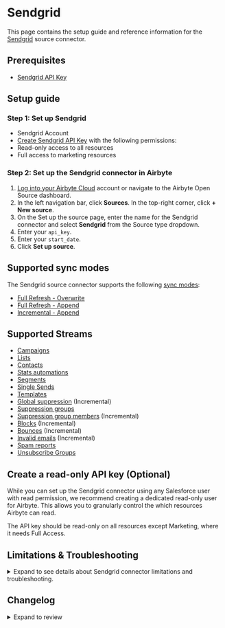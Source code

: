 # Sendgrid

<HideInUI>

This page contains the setup guide and reference information for the [Sendgrid](https://sendgrid.com/) source connector.

</HideInUI>

## Prerequisites

- [Sendgrid API Key](https://docs.sendgrid.com/ui/account-and-settings/api-keys#creating-an-api-key)

## Setup guide

### Step 1: Set up Sendgrid

- Sendgrid Account
- [Create Sendgrid API Key](https://docs.sendgrid.com/ui/account-and-settings/api-keys#creating-an-api-key) with the following permissions:
- Read-only access to all resources
- Full access to marketing resources

### Step 2: Set up the Sendgrid connector in Airbyte

1. [Log into your Airbyte Cloud](https://cloud.airbyte.com/workspaces) account or navigate to the Airbyte Open Source dashboard.
2. In the left navigation bar, click **Sources**. In the top-right corner, click **+ New source**.
3. On the Set up the source page, enter the name for the Sendgrid connector and select **Sendgrid** from the Source type dropdown.
4. Enter your `api_key`.
5. Enter your `start_date`.
6. Click **Set up source**.

<HideInUI>

## Supported sync modes

The Sendgrid source connector supports the following [sync modes](https://docs.airbyte.com/cloud/core-concepts#connection-sync-modes):

- [Full Refresh - Overwrite](https://docs.airbyte.com/understanding-airbyte/connections/full-refresh-overwrite/)
- [Full Refresh - Append](https://docs.airbyte.com/understanding-airbyte/connections/full-refresh-append)
- [Incremental - Append](https://docs.airbyte.com/understanding-airbyte/connections/incremental-append)

## Supported Streams

- [Campaigns](https://docs.sendgrid.com/api-reference/campaigns-api/retrieve-all-campaigns)
- [Lists](https://docs.sendgrid.com/api-reference/lists/get-all-lists)
- [Contacts](https://docs.sendgrid.com/api-reference/contacts/export-contacts)
- [Stats automations](https://docs.sendgrid.com/api-reference/marketing-campaign-stats/get-all-automation-stats)
- [Segments](https://docs.sendgrid.com/api-reference/segmenting-contacts/get-list-of-segments)
- [Single Sends](https://docs.sendgrid.com/api-reference/marketing-campaign-stats/get-all-single-sends-stats)
- [Templates](https://docs.sendgrid.com/api-reference/transactional-templates/retrieve-paged-transactional-templates)
- [Global suppression](https://docs.sendgrid.com/api-reference/suppressions-global-suppressions/retrieve-all-global-suppressions) \(Incremental\)
- [Suppression groups](https://docs.sendgrid.com/api-reference/suppressions-unsubscribe-groups/retrieve-all-suppression-groups-associated-with-the-user)
- [Suppression group members](https://docs.sendgrid.com/api-reference/suppressions-suppressions/retrieve-all-suppressions) \(Incremental\)
- [Blocks](https://docs.sendgrid.com/api-reference/blocks-api/retrieve-all-blocks) \(Incremental\)
- [Bounces](https://docs.sendgrid.com/api-reference/bounces-api/retrieve-all-bounces) \(Incremental\)
- [Invalid emails](https://docs.sendgrid.com/api-reference/invalid-e-mails-api/retrieve-all-invalid-emails) \(Incremental\)
- [Spam reports](https://docs.sendgrid.com/api-reference/spam-reports-api/retrieve-all-spam-reports)
- [Unsubscribe Groups](https://docs.sendgrid.com/api-reference/suppressions-unsubscribe-groups/retrieve-all-suppression-groups-associated-with-the-user)

## Create a read-only API key (Optional)

While you can set up the Sendgrid connector using any Salesforce user with read permission, we recommend creating a dedicated read-only user for Airbyte. This allows you to granularly control the which resources Airbyte can read.

The API key should be read-only on all resources except Marketing, where it needs Full Access.

## Limitations & Troubleshooting

<details>
<summary>
Expand to see details about Sendgrid connector limitations and troubleshooting.
</summary>

### Connector limitations

#### Rate limiting

The connector is restricted by normal Sendgrid [requests limitation](https://docs.sendgrid.com/api-reference/how-to-use-the-sendgrid-v3-api/rate-limits).

### Troubleshooting

- **Legacy marketing campaigns are not supported by this source connector**. Sendgrid provides two different kinds of marketing campaigns, "legacy marketing campaigns" and "new marketing campaigns". If you are seeing a `403 FORBIDDEN error message for https://api.sendgrid.com/v3/marketing/campaigns`, it might be because your SendGrid account uses legacy marketing campaigns.
- Check out common troubleshooting issues for the Sendgrid source connector on our [Airbyte Forum](https://github.com/airbytehq/airbyte/discussions).

</details>

## Changelog

<details>
  <summary>Expand to review</summary>

| Version | Date       | Pull Request                                             | Subject                                                                                                                                                                                                                                           |
| :------ | :--------- | :------------------------------------------------------- | :------------------------------------------------------------------------------------------------------------------------------------------------------------------------------------------------------------------------------------------------ |
| 1.0.15 | 2024-08-17 | [44233](https://github.com/airbytehq/airbyte/pull/44233) | Update dependencies |
| 1.0.14 | 2024-08-12 | [43751](https://github.com/airbytehq/airbyte/pull/43751) | Update dependencies |
| 1.0.13 | 2024-08-10 | [43635](https://github.com/airbytehq/airbyte/pull/43635) | Update dependencies |
| 1.0.12 | 2024-08-03 | [43269](https://github.com/airbytehq/airbyte/pull/43269) | Update dependencies |
| 1.0.11 | 2024-07-27 | [42729](https://github.com/airbytehq/airbyte/pull/42729) | Update dependencies |
| 1.0.10 | 2024-07-20 | [42310](https://github.com/airbytehq/airbyte/pull/42310) | Update dependencies |
| 1.0.9 | 2024-07-13 | [41753](https://github.com/airbytehq/airbyte/pull/41753) | Update dependencies |
| 1.0.8 | 2024-07-10 | [41531](https://github.com/airbytehq/airbyte/pull/41531) | Update dependencies |
| 1.0.7 | 2024-07-09 | [41137](https://github.com/airbytehq/airbyte/pull/41137) | Update dependencies |
| 1.0.6 | 2024-07-06 | [40898](https://github.com/airbytehq/airbyte/pull/40898) | Update dependencies |
| 1.0.5 | 2024-06-25 | [40356](https://github.com/airbytehq/airbyte/pull/40356) | Update dependencies |
| 1.0.4 | 2024-06-22 | [40155](https://github.com/airbytehq/airbyte/pull/40155) | Update dependencies |
| 1.0.3 | 2024-06-06 | [39197](https://github.com/airbytehq/airbyte/pull/39197) | [autopull] Upgrade base image to v1.2.2 |
| 1.0.2 | 2024-05-21 | [38478](https://github.com/airbytehq/airbyte/pull/38478) | Update deprecated authenticator package |
| 1.0.1 | 2024-05-20 | [38264](https://github.com/airbytehq/airbyte/pull/38264) | Replace AirbyteLogger with logging.Logger |
| 1.0.0 | 2024-04-15 | [35776](https://github.com/airbytehq/airbyte/pull/35776) | Migration to low-code CDK. Breaking change that updates configuration keys, removes unsubscribe_groups stream, renames a stream to singlesend_stats, and adds the singlesends stream. |
| 0.5.0 | 2024-03-26 | [36455](https://github.com/airbytehq/airbyte/pull/36455) | Unpin CDK version, add record counts to state messages |
| 0.4.3   | 2024-02-21 | [35181](https://github.com/airbytehq/airbyte/pull/35343) | Handle uncompressed contacts downloads.                                                                                                                                                                                                           |
| 0.4.2   | 2024-02-12 | [35181](https://github.com/airbytehq/airbyte/pull/35181) | Manage dependencies with Poetry.                                                                                                                                                                                                                  |
| 0.4.1   | 2023-10-18 | [31543](https://github.com/airbytehq/airbyte/pull/31543) | Base image migration: remove Dockerfile and use the python-connector-base image                                                                                                                                                                   |
| 0.4.0   | 2023-05-19 | [23959](https://github.com/airbytehq/airbyte/pull/23959) | Add `unsubscribe_groups`stream                                                                                                                                                                                                                    |
| 0.3.1   | 2023-01-27 | [21939](https://github.com/airbytehq/airbyte/pull/21939) | Fix contacts missing records; Remove Messages stream                                                                                                                                                                                              |
| 0.3.0   | 2023-01-25 | [21587](https://github.com/airbytehq/airbyte/pull/21587) | Make sure spec works as expected in UI - make start_time parameter an ISO string instead of an integer interpreted as timestamp (breaking, update your existing connections and set the start_time parameter to ISO 8601 date time string in UTC) |
| 0.2.16  | 2022-11-02 | [18847](https://github.com/airbytehq/airbyte/pull/18847) | Skip the stream on `400, 401 - authorization required` with log message                                                                                                                                                                           |
| 0.2.15  | 2022-10-19 | [18182](https://github.com/airbytehq/airbyte/pull/18182) | Mark the sendgrid api key secret in the spec                                                                                                                                                                                                      |
| 0.2.14  | 2022-09-07 | [16400](https://github.com/airbytehq/airbyte/pull/16400) | Change Start Time config parameter to datetime string                                                                                                                                                                                             |
| 0.2.13  | 2022-08-29 | [16112](https://github.com/airbytehq/airbyte/pull/16112) | Revert back to Python CDK                                                                                                                                                                                                                         |
| 0.2.12  | 2022-08-24 | [15911](https://github.com/airbytehq/airbyte/pull/15911) | Bugfix to allowing reading schemas at runtime                                                                                                                                                                                                     |
| 0.2.11  | 2022-08-19 | [15800](https://github.com/airbytehq/airbyte/pull/15800) | Bugfix to allow reading sentry.yaml at runtime                                                                                                                                                                                                    |
| 0.2.10  | 2022-08-17 | [15734](https://github.com/airbytehq/airbyte/pull/15734) | Fix yaml based on the new schema validator                                                                                                                                                                                                        |
| 0.2.9   | 2022-08-11 | [15257](https://github.com/airbytehq/airbyte/pull/15257) | Migrate to config-based framework                                                                                                                                                                                                                 |
| 0.2.8   | 2022-06-07 | [13571](https://github.com/airbytehq/airbyte/pull/13571) | Add Message stream                                                                                                                                                                                                                                |
| 0.2.7   | 2021-09-08 | [5910](https://github.com/airbytehq/airbyte/pull/5910)   | Add Single Sends Stats stream                                                                                                                                                                                                                     |
| 0.2.6   | 2021-07-19 | [4839](https://github.com/airbytehq/airbyte/pull/4839)   | Gracefully handle malformed responses from the API                                                                                                                                                                                                |

</details>

</HideInUI>
